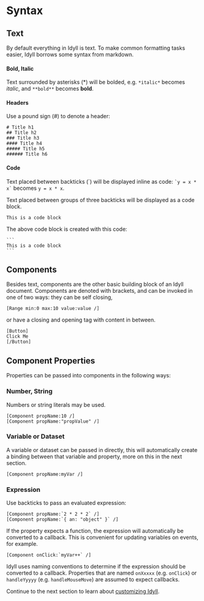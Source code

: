 
# Syntax

## Text

By default everything in Idyll is text. To make common
formatting tasks easier, Idyll borrows some syntax from markdown.

#### Bold, Italic

Text surrounded by asterisks (*) will be bolded,
e.g. `*italic*` becomes *italic*, and `**bold**` becomes
**bold**.

#### Headers

Use a pound sign (#) to denote a header:

```
# Title h1
## Title h2
### Title h3
#### Title h4
##### Title h5
###### Title h6
```

#### Code

Text placed between backticks (\`) will be displayed inline
as code: `` `y = x * x` `` becomes `y = x * x`.

Text placed between groups of three backticks will be displayed as
a code block.

```
This is a code block
```

The above code block is created with this code:
````
```
This is a code block
```
````

## Components

Besides text, components are the other basic building block of an Idyll document.
Components are denoted with brackets, and can be invoked in one of two ways: they can be self
closing,

```
[Range min:0 max:10 value:value /]
```

or have a closing and opening tag with content in between.

```
[Button]
Click Me
[/Button]
```

## Component Properties

Properties can be passed into components
in the following ways:

### Number, String

Numbers or string literals may be used.

```
[Component propName:10 /]
[Component propName:"propValue" /]
```

### Variable or Dataset

A variable or dataset can be passed in directly, this will
automatically create a binding between that variable and property,
more on this in the next section.

```
[Component propName:myVar /]
```

### Expression

Use backticks to pass an evaluated expression:

```
[Component propName:`2 * 2 * 2` /]
[Component propName:`{ an: "object" }` /]
```

If the property expects a function,
the expression will automatically be
converted to a callback. This is convenient
for updating variables on events, for example.

```
[Component onClick:`myVar++` /]
```

Idyll uses naming conventions to determine if the expression should be converted to a callback.
Properties that are named `onXxxxx` (e.g. `onClick`) or `handleYyyyy` (e.g. `handleMouseMove`) are
assumed to expect callbacks.


Continue to the next section to learn about [customizing Idyll](/configuration-and-styles).